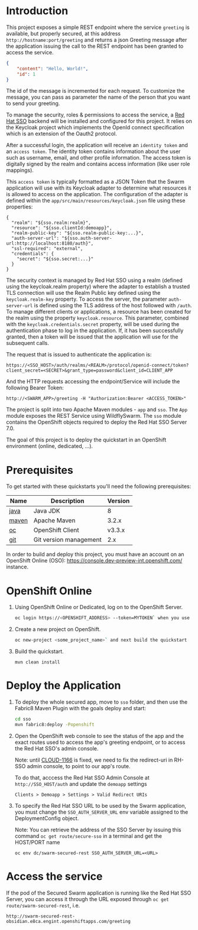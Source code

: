 # Introduction

This project exposes a simple REST endpoint where the service `greeting` is available, but properly secured, at this address `http://hostname:port/greeting`
and returns a json Greeting message after the application issuing the call to the REST endpoint has been granted to access the service.

```json
{
    "content": "Hello, World!",
    "id": 1
}
```

The id of the message is incremented for each request. To customize the message, you can pass as parameter the name of the person that you want to send your greeting.

To manage the security, roles & permissions to access the service, a [Red Hat SSO](https://access.redhat.com/documentation/en/red-hat-single-sign-on/7.0/securing-applications-and-services-guide/securing-applications-and-services-guide) backend will be installed and configured for this project.
It relies on the Keycloak project which implements the OpenId connect specification which is an extension of the Oauth2 protocol.

After a successful login, the application will receive an `identity token` and an `access token`.
The identity token contains information about the user such as username, email, and other profile information.
The access token is digitally signed by the realm and contains access information (like user role mappings).

This `access token` is typically formatted as a JSON Token that the Swarm application will use with its Keycloak adapter to determine what resources it is allowed to access on the application.
The configuration of the adapter is defined within the `app/src/main/resources/keycloak.json` file using these properties:

```
{
  "realm": "${sso.realm:realm}",
  "resource": "${sso.clientId:demoapp}",
  "realm-public-key": "${sso.realm-public-key:...}",
  "auth-server-url": "${sso.auth-server-url:http://localhost:8180/auth}",  
  "ssl-required": "external",  
  "credentials": {
    "secret": "${sso.secret:...}"
  }  
}

```

The security context is managed by Red Hat SSO using a realm (defined using the keycloak.realm property) where the adapter to establish a trusted TLS connection will use the Realm Public key defined using the `keycloak.realm-key` property.
To access the server, the parameter `auth-server-url` is defined using the TLS address of the host followed with `/auth`.
To manage different clients or applications, a resource has been created for the realm using the property `keycloak.resource`.
This parameter, combined with the `keycloak.credentials.secret` property, will be used during the authentication phase to log in the application.
If, it has been successfully granted, then a token will be issued that the application will use for the subsequent calls.

The request that is issued to authenticate the application is:

```
https://<SSO_HOST>/auth/realms/<REALM>/protocol/openid-connect/token?client_secret=<SECRET>&grant_type=password&client_id=CLIENT_APP
```

And the HTTP requests accessing the endpoint/Service will include the following Bearer Token:

```
http://<SWARM_APP>/greeting -H "Authorization:Bearer <ACCESS_TOKEN>"
```

The project is split into two Apache Maven modules - `app` and `sso`.
The `App` module exposes the REST Service using WildflySwarm.
The `sso` module contains the OpenShift objects required to deploy the Red Hat SSO Server 7.0.

The goal of this project is to deploy the quickstart in an OpenShift environment (online, dedicated, ...).

# Prerequisites

To get started with these quickstarts you'll need the following prerequisites:

Name | Description | Version
--- | --- | ---
[java][1] | Java JDK | 8
[maven][2] | Apache Maven | 3.2.x
[oc][3] | OpenShift Client | v3.3.x
[git][4] | Git version management | 2.x

[1]: http://www.oracle.com/technetwork/java/javase/downloads/
[2]: https://maven.apache.org/download.cgi?Preferred=ftp://mirror.reverse.net/pub/apache/
[3]: https://docs.openshift.com/enterprise/3.2/cli_reference/get_started_cli.html
[4]: https://git-scm.com/book/en/v2/Getting-Started-Installing-Git

In order to build and deploy this project, you must have an account on an OpenShift Online (OSO): https://console.dev-preview-int.openshift.com/ instance.

# OpenShift Online

1. Using OpenShift Online or Dedicated, log on to the OpenShift Server.

    ```bash
    oc login https://<OPENSHIFT_ADDRESS> --token=MYTOKEN` when you use OpenShift Online or Dedicated.
    ```

1. Create a new project on OpenShift.

    ```bash
    oc new-project <some_project_name>` and next build the quickstart
    ```

1. Build the quickstart.

    ```
    mvn clean install
    ```

# Deploy the Application

1. To deploy the whole secured app, move to `sso` folder, and then use the Fabric8 Maven Plugin with the goals deploy and start:

    ```bash
    cd sso
    mvn fabric8:deploy -Popenshift
    ```

1. Open the OpenShift web console to see the status of the app and the exact routes used to access the app's greeting endpoint, 
or to access the Red Hat SSO's admin console.

    Note: until [CLOUD-1166](https://issues.jboss.org/browse/CLOUD-1166) is fixed,
    we need to fix the redirect-uri in RH-SSO admin console, to point to our app's route.
    
    To do that, acccess the Red Hat SSO Admin Console at `http://SSO_HOST/auth` and update the `demoapp` settings
    ```
    Clients > Demoapp > Settings > Valid Redirect URIs     
    ```

1. To specify the Red Hat SSO URL to be used by the Swarm application,
you must change the `SSO_AUTH_SERVER_URL` env variable assigned to the DeploymentConfig object.

    Note: You can retrieve the address of the SSO Server by issuing this command `oc get route/secure-sso` in a terminal and get the HOST/PORT name

    ```
    oc env dc/swarm-secured-rest SSO_AUTH_SERVER_URL=<URL>
    ```

# Access the service

If the pod of the Secured Swarm application is running like the Red Hat SSO Server,
you can access it through the URL exposed through `oc get route/swarm-secured-rest`, i.e.


```
http://swarm-secured-rest-obsidian.e8ca.engint.openshiftapps.com/greeting
```


